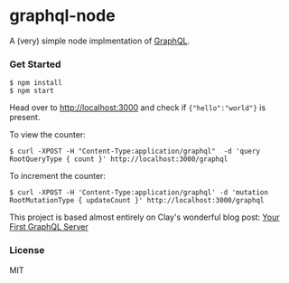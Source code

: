# graphql-node
A (very) simple node implmentation of [GraphQL](https://facebook.github.io/graphql/).

###  Get Started

```
$ npm install
$ npm start
```
Head over to [http://localhost:3000](http://localhost:3000) and check if `{"hello":"world"}` is present.

To view the counter:

```
$ curl -XPOST -H "Content-Type:application/graphql"  -d 'query RootQueryType { count }' http://localhost:3000/graphql
```
To increment the counter:

```
$ curl -XPOST -H 'Content-Type:application/graphql' -d 'mutation RootMutationType { updateCount }' http://localhost:3000/graphql
```

This project is based almost entirely on Clay's wonderful blog post: [Your First GraphQL Server](https://medium.com/@clayallsopp/your-first-graphql-server-3c766ab4f0a2)

### License
MIT
